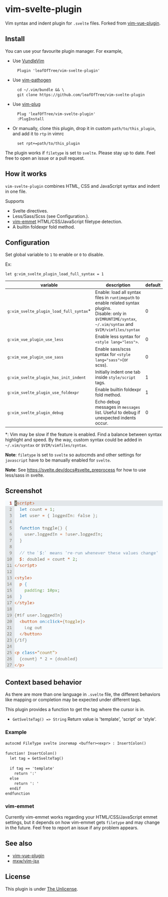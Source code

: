 # vim-svelte-plugin

Vim syntax and indent plugin for `.svelte` files. Forked from [vim-vue-plugin][3].

## Install

You can use your favourite plugin manager. For example, 

- Use [VundleVim][2]

        Plugin 'leafOfTree/vim-svelte-plugin'

- Use [vim-pathogen][5]

        cd ~/.vim/bundle && \
        git clone https://github.com/leafOfTree/vim-svelte-plugin

- Use [vim-plug][7]

        Plug 'leafOfTree/vim-svelte-plugin'
        :PlugInstall

- Or manually, clone this plugin, drop it in custom `path/to/this_plugin`, and add it to `rtp` in vimrc

        set rpt+=path/to/this_plugin

The plugin works if `filetype` is set to `svelte`. Please stay up to date. Feel free to open an issue or a pull request.

## How it works

`vim-svelte-plugin` combines HTML, CSS and JavaScript syntax and indent in one file.

Supports

- Svelte directives.
- Less/Sass/Scss (see Configuration.).
- [vim-emmet][10] HTML/CSS/JavaScript filetype detection.
- A builtin foldexpr fold method.

## Configuration

Set global variable to `1` to enable or `0` to disable.

Ex:

    let g:vim_svelte_plugin_load_full_syntax = 1

| variable                              | description                                                                                            | default                    |
|---------------------------------------|--------------------------------------------------------------------------------------------------------------------------------|----------------------------|
| `g:vim_svelte_plugin_load_full_syntax`\* | Enable: load all syntax files in `runtimepath` to enable related syntax plugins.<br> Disable: only in `$VIMRUNTIME/syntax`, `~/.vim/syntax` and `$VIM/vimfiles/syntax` | 0 |
| `g:vim_vue_plugin_use_less`              | Enable less syntax for `<style lang="less">`.                                                          | 0 |
| `g:vim_vue_plugin_use_sass`              | Enable sass/scss syntax for `<style lang="sass">`(or scss).                                            | 0 |
| `g:vim_svelte_plugin_has_init_indent`    | Initially indent one tab inside `style/script` tags.                                                   | 1 |
| `g:vim_svelte_plugin_use_foldexpr`       | Enable builtin foldexpr fold method.                                                                   | 1 |
| `g:vim_svelte_plugin_debug`              | Echo debug messages in `messages` list. Useful to debug if unexpected indents occur.                   | 0 |

\*: Vim may be slow if the feature is enabled. Find a balance between syntax highlight and speed. By the way, custom syntax could be added in `~/.vim/syntax` or `$VIM/vimfiles/syntax`.

**Note**: `filetype` is set to `svelte` so autocmds and other settings for `javascript` have to be manually enabled for `svelte`.

**Note**:  See <https://svelte.dev/docs#svelte_preprocess> for how to use less/sass in svelte.

## Screenshot

<img alt="screenshot" src="https://raw.githubusercontent.com/leafOfTree/leafOfTree.github.io/master/vim-svelte-theme.png" width="600" />

## Context based behavior

As there are more than one language in `.svelte` file, the different behaviors like mapping or completion may be expected under different tags.

This plugin provides a function to get the tag where the cursor is in.

- `GetSvelteTag() => String` Return value is 'template', 'script' or 'style'.

### Example

```vim
autocmd FileType svelte inoremap <buffer><expr> : InsertColon()

function! InsertColon()
  let tag = GetSvelteTag()
  
  if tag == 'template'
    return ':'
  else
    return ': '
  endif
endfunction
```

### vim-emmet

Currently vim-emmet works regarding your HTML/CSS/JavaScript emmet settings, but it depends on how vim-emmet gets `filetype` and may change in the future. Feel free to report an issue if any problem appears.

## See also

- [vim-vue-plugin][3]
- [mxw/vim-jsx][1]

## License

This plugin is under [The Unlicense][8].

[1]: https://github.com/mxw/vim-jsx "mxw: vim-jsx"
[2]: https://github.com/VundleVim/Vundle.vim
[3]: https://github.com/leafOfTree/vim-vue-plugin
[5]: https://github.com/tpope/vim-pathogen
[7]: https://github.com/junegunn/vim-plug
[8]: https://choosealicense.com/licenses/unlicense/
[10]: https://github.com/mattn/emmet-vim
